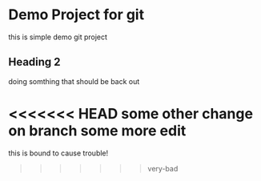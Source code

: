 # Demo Project for git
this is simple demo git project 
## Heading 2
doing somthing that should be back out

<<<<<<< HEAD
some other change on branch some more edit
=======
this is bound to cause trouble!
>>>>>>> very-bad
